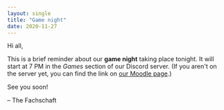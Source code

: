 ```yaml
---
layout: single
title: "Game night"
date: 2020-11-27
---
```


Hi all,

This is a brief reminder about our **game night** taking place tonight. 
It will start at 7 PM in the *Games* section of our Discord server.
(If you aren't on the server yet, you can find the link on [our Moodle page](https://moodle.zdv.uni-tuebingen.de/course/view.php?id=1181).)

See you soon!

– The Fachschaft
